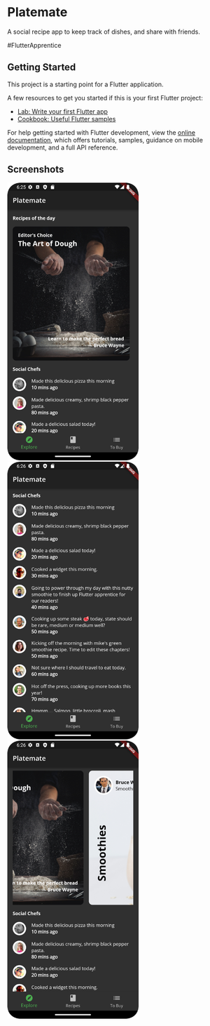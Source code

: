 # Platemate

A social recipe app to keep track of dishes, and share with friends.

#FlutterApprentice

## Getting Started

This project is a starting point for a Flutter application.

A few resources to get you started if this is your first Flutter project:

- [Lab: Write your first Flutter app](https://docs.flutter.dev/get-started/codelab)
- [Cookbook: Useful Flutter samples](https://docs.flutter.dev/cookbook)

For help getting started with Flutter development, view the
[online documentation](https://docs.flutter.dev/), which offers tutorials,
samples, guidance on mobile development, and a full API reference.

## Screenshots

<img src="./assets/S1.png" alt="screenshot" width="300"/>
<img src="./assets/S2.png" alt="screenshot" width="300"/>
<img src="./assets/S3.png" alt="screenshot" width="300"/>
